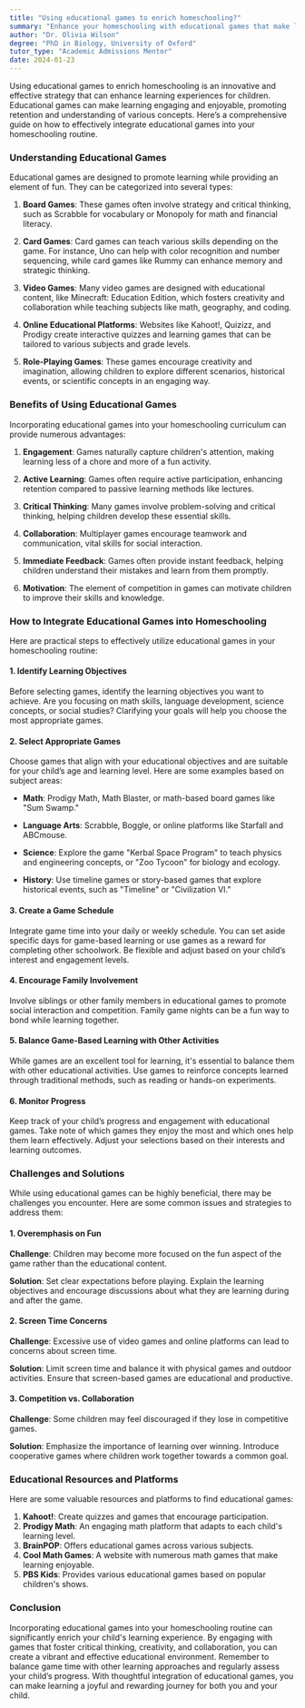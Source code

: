 ```yaml
---
title: "Using educational games to enrich homeschooling?"
summary: "Enhance your homeschooling with educational games that make learning fun, engaging, and effective for children. Discover integration strategies now."
author: "Dr. Olivia Wilson"
degree: "PhD in Biology, University of Oxford"
tutor_type: "Academic Admissions Mentor"
date: 2024-01-23
---
```


Using educational games to enrich homeschooling is an innovative and effective strategy that can enhance learning experiences for children. Educational games can make learning engaging and enjoyable, promoting retention and understanding of various concepts. Here’s a comprehensive guide on how to effectively integrate educational games into your homeschooling routine.

### Understanding Educational Games

Educational games are designed to promote learning while providing an element of fun. They can be categorized into several types:

1. **Board Games**: These games often involve strategy and critical thinking, such as Scrabble for vocabulary or Monopoly for math and financial literacy.
   
2. **Card Games**: Card games can teach various skills depending on the game. For instance, Uno can help with color recognition and number sequencing, while card games like Rummy can enhance memory and strategic thinking.

3. **Video Games**: Many video games are designed with educational content, like Minecraft: Education Edition, which fosters creativity and collaboration while teaching subjects like math, geography, and coding.

4. **Online Educational Platforms**: Websites like Kahoot!, Quizizz, and Prodigy create interactive quizzes and learning games that can be tailored to various subjects and grade levels.

5. **Role-Playing Games**: These games encourage creativity and imagination, allowing children to explore different scenarios, historical events, or scientific concepts in an engaging way.

### Benefits of Using Educational Games

Incorporating educational games into your homeschooling curriculum can provide numerous advantages:

1. **Engagement**: Games naturally capture children's attention, making learning less of a chore and more of a fun activity.

2. **Active Learning**: Games often require active participation, enhancing retention compared to passive learning methods like lectures.

3. **Critical Thinking**: Many games involve problem-solving and critical thinking, helping children develop these essential skills.

4. **Collaboration**: Multiplayer games encourage teamwork and communication, vital skills for social interaction.

5. **Immediate Feedback**: Games often provide instant feedback, helping children understand their mistakes and learn from them promptly.

6. **Motivation**: The element of competition in games can motivate children to improve their skills and knowledge.

### How to Integrate Educational Games into Homeschooling

Here are practical steps to effectively utilize educational games in your homeschooling routine:

#### 1. Identify Learning Objectives

Before selecting games, identify the learning objectives you want to achieve. Are you focusing on math skills, language development, science concepts, or social studies? Clarifying your goals will help you choose the most appropriate games.

#### 2. Select Appropriate Games

Choose games that align with your educational objectives and are suitable for your child’s age and learning level. Here are some examples based on subject areas:

- **Math**: Prodigy Math, Math Blaster, or math-based board games like "Sum Swamp."
  
- **Language Arts**: Scrabble, Boggle, or online platforms like Starfall and ABCmouse.

- **Science**: Explore the game "Kerbal Space Program" to teach physics and engineering concepts, or "Zoo Tycoon" for biology and ecology.

- **History**: Use timeline games or story-based games that explore historical events, such as "Timeline" or "Civilization VI."

#### 3. Create a Game Schedule

Integrate game time into your daily or weekly schedule. You can set aside specific days for game-based learning or use games as a reward for completing other schoolwork. Be flexible and adjust based on your child’s interest and engagement levels.

#### 4. Encourage Family Involvement

Involve siblings or other family members in educational games to promote social interaction and competition. Family game nights can be a fun way to bond while learning together.

#### 5. Balance Game-Based Learning with Other Activities

While games are an excellent tool for learning, it's essential to balance them with other educational activities. Use games to reinforce concepts learned through traditional methods, such as reading or hands-on experiments.

#### 6. Monitor Progress

Keep track of your child’s progress and engagement with educational games. Take note of which games they enjoy the most and which ones help them learn effectively. Adjust your selections based on their interests and learning outcomes.

### Challenges and Solutions

While using educational games can be highly beneficial, there may be challenges you encounter. Here are some common issues and strategies to address them:

#### 1. Overemphasis on Fun

**Challenge**: Children may become more focused on the fun aspect of the game rather than the educational content.

**Solution**: Set clear expectations before playing. Explain the learning objectives and encourage discussions about what they are learning during and after the game.

#### 2. Screen Time Concerns

**Challenge**: Excessive use of video games and online platforms can lead to concerns about screen time.

**Solution**: Limit screen time and balance it with physical games and outdoor activities. Ensure that screen-based games are educational and productive.

#### 3. Competition vs. Collaboration

**Challenge**: Some children may feel discouraged if they lose in competitive games.

**Solution**: Emphasize the importance of learning over winning. Introduce cooperative games where children work together towards a common goal.

### Educational Resources and Platforms

Here are some valuable resources and platforms to find educational games:

1. **Kahoot!**: Create quizzes and games that encourage participation.
2. **Prodigy Math**: An engaging math platform that adapts to each child's learning level.
3. **BrainPOP**: Offers educational games across various subjects.
4. **Cool Math Games**: A website with numerous math games that make learning enjoyable.
5. **PBS Kids**: Provides various educational games based on popular children's shows.

### Conclusion

Incorporating educational games into your homeschooling routine can significantly enrich your child's learning experience. By engaging with games that foster critical thinking, creativity, and collaboration, you can create a vibrant and effective educational environment. Remember to balance game time with other learning approaches and regularly assess your child’s progress. With thoughtful integration of educational games, you can make learning a joyful and rewarding journey for both you and your child.
    